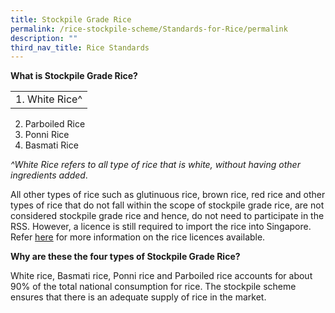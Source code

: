 ```yaml
---
title: Stockpile Grade Rice
permalink: /rice-stockpile-scheme/Standards-for-Rice/permalink
description: ""
third_nav_title: Rice Standards
---
```

**What is Stockpile Grade Rice?**

| |
| -------- | 
| 1. White Rice^
2. Parboiled Rice
3. Ponni Rice
4. Basmati Rice 

*^White Rice refers to all type of rice that is white, without having other ingredients added*.

All other types of rice such as glutinuous rice, brown rice, red rice and other types of rice that do not fall within the scope of stockpile grade rice, are not considered stockpile grade rice and hence, do not need to participate in the RSS.  However, a licence is still required to import the rice into Singapore.  Refer [here](-) for more information on the rice licences available.

**Why are these the four types of Stockpile Grade Rice?**

White rice, Basmati rice, Ponni rice and Parboiled rice accounts for about 90% of the total national consumption for rice. The stockpile scheme ensures that there is an adequate supply of rice in the market.